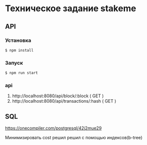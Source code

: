 # Техническое задание stakeme

## API

### Установка

```bash
$ npm install
```

### Запуск

```bash
$ npm run start
```

### api

1. http://localhost:8080/api/block/:block ( GET ) 
2. http://localhost:8080/api/transactions/:hash ( GET )

## SQL

https://onecompiler.com/postgresql/42j2mue29

Минимизировать cost решил решил с помощью индексов(b-tree)
